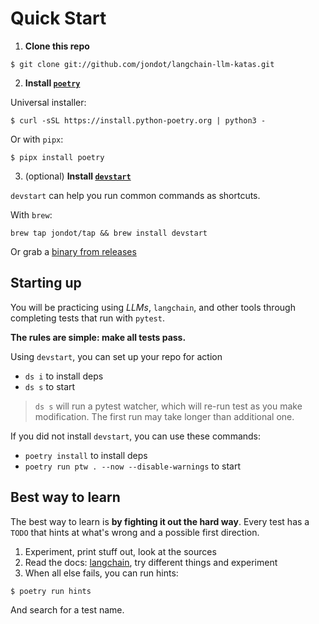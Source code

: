
# Quick Start

1. **Clone this repo**

```
$ git clone git://github.com/jondot/langchain-llm-katas.git
```

2. **Install [`poetry`](https://github.com/python-poetry/poetry)**

Universal installer:

```
$ curl -sSL https://install.python-poetry.org | python3 -
```

Or with `pipx`:

```
$ pipx install poetry
```


3. (optional) **Install [`devstart`](https://github.com/jondot/devstart)**

`devstart` can help you run common commands as shortcuts.

With `brew`:

```
brew tap jondot/tap && brew install devstart
```

Or grab a [binary from releases](https://github.com/jondot/devstart/releases/tag/v0.7.0)

## Starting up

You will be practicing using _LLMs_, `langchain`, and other tools through completing tests that run with `pytest`.

**The rules are simple: make all tests pass.**

Using `devstart`, you can set up your repo for action

* `ds i` to install deps
* `ds s` to start

> `ds s` will run a pytest watcher, which will re-run test as you make modification. The first run may take longer than additional one.


If you did not install `devstart`, you can use these commands:

* `poetry install` to install deps
* `poetry run ptw . --now --disable-warnings` to start

## Best way to learn

The best way to learn is **by fighting it out the hard way**. Every test has a `TODO` that hints at what's wrong and a possible first direction.

1. Experiment, print stuff out, look at the sources
2. Read the docs: [langchain](https://langchain-langchain.vercel.app/docs/get_started/introduction.html), try different things and experiment
3. When all else fails, you can run hints:

```
$ poetry run hints
```

And search for a test name.

